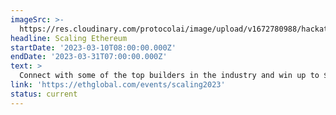 ```yaml
---
imageSrc: >-
  https://res.cloudinary.com/protocolai/image/upload/v1672780988/hackathons/scalingethereum_nosvvz.png
headline: Scaling Ethereum
startDate: '2023-03-10T08:00:00.000Z'
endDate: '2023-03-31T07:00:00.000Z'
text: >
  Connect with some of the top builders in the industry and win up to $125K in prizes and POAPs for participating.
link: 'https://ethglobal.com/events/scaling2023'
status: current
---
```


